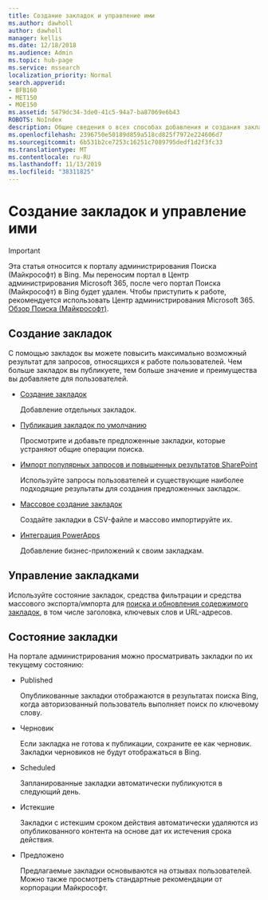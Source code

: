 ```yaml
---
title: Создание закладок и управление ими
ms.author: dawholl
author: dawholl
manager: kellis
ms.date: 12/18/2018
ms.audience: Admin
ms.topic: hub-page
ms.service: mssearch
localization_priority: Normal
search.appverid:
- BFB160
- MET150
- MOE150
ms.assetid: 5479dc34-3de0-41c5-94a7-ba87069e6b43
ROBOTS: NoIndex
description: Общие сведения о всех способах добавления и создания закладок для результатов поиска Microsoft Search
ms.openlocfilehash: 2396750e50189d859a518cd825f7972e224606d7
ms.sourcegitcommit: 6b531b2ce7253c16251c7089795dedf1d2f3fc33
ms.translationtype: MT
ms.contentlocale: ru-RU
ms.lasthandoff: 11/13/2019
ms.locfileid: "38311825"
---
```

# <a name="create-and-manage-bookmarks"></a>Создание закладок и управление ими

> [!IMPORTANT]
> Эта статья относится к порталу администрирования Поиска (Майкрософт) в Bing. Мы переносим портал в Центр администрирования Microsoft 365, после чего портал Поиска (Майкрософт) в Bing будет удален. Чтобы приступить к работе, рекомендуется использовать Центр администрирования Microsoft 365. [Обзор Поиска (Майкрософт)](overview-microsoft-search.md).
    
## <a name="create-bookmarks"></a>Создание закладок

С помощью закладок вы можете повысить максимально возможный результат для запросов, относящихся к работе пользователей. Чем больше закладок вы публикуете, тем больше значение и преимущества вы добавляете для пользователей.
  
- [Создание закладок](create-bookmarks.md)
    
    Добавление отдельных закладок.
    
- [Публикация закладок по умолчанию](publish-default-bookmarks.md)
    
    Просмотрите и добавьте предложенные закладки, которые устраняют общие операции поиска.
    
- [Импорт популярных запросов и повышенных результатов SharePoint](import-sharepoint-promoted-results-and-top-queries.md)
    
    Используйте запросы пользователей и существующие наиболее подходящие результаты для создания предложенных закладок.
    
- [Массовое создание закладок](bulk-create-bookmarks.md)
    
    Создайте закладки в CSV-файле и массово импортируйте их.
    
- [Интеграция PowerApps](integrate-powerapps.md)
    
    Добавление бизнес-приложений к своим закладкам.
    
## <a name="manage-bookmarks"></a>Управление закладками

Используйте состояние закладок, средства фильтрации и средства массового экспорта/импорта для [поиска и обновления содержимого закладок](manage-bookmarks.md), в том числе заголовка, ключевых слов и URL-адресов.
  
## <a name="bookmark-status"></a>Состояние закладки

На портале администрирования можно просматривать закладки по их текущему состоянию:
  
- Published
    
    Опубликованные закладки отображаются в результатах поиска Bing, когда авторизованный пользователь выполняет поиск по ключевому слову.
    
- Черновик
    
    Если закладка не готова к публикации, сохраните ее как черновик. Закладки черновиков не будут отображаться в Bing.
    
- Scheduled
    
    Запланированные закладки автоматически публикуются в следующий день.
    
- Истекшие
    
    Закладки с истекшим сроком действия автоматически удаляются из опубликованного контента на основе дат их истечения срока действия.
    
- Предложено
    
    Предлагаемые закладки основываются на отзывах пользователей. Можно также просмотреть стандартные рекомендации от корпорации Майкрософт.

  

